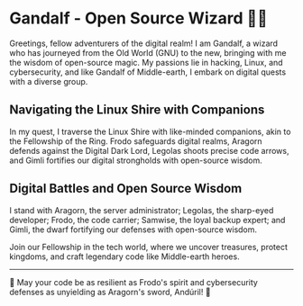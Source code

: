 # Gandalf - Open Source Wizard 🧙‍♂️

Greetings, fellow adventurers of the digital realm! I am Gandalf, a wizard who
has journeyed from the Old World (GNU) to the new, bringing with me the wisdom
of open-source magic. My passions lie in hacking, Linux, and cybersecurity, and
like Gandalf of Middle-earth, I embark on digital quests with a diverse group.

## Navigating the Linux Shire with Companions



In my quest, I traverse the Linux Shire with like-minded companions, akin to the
Fellowship of the Ring. Frodo safeguards digital realms, Aragorn defends against
the Digital Dark Lord, Legolas shoots precise code arrows, and Gimli fortifies
our digital strongholds with open-source wisdom.



## Digital Battles and Open Source Wisdom

I stand with Aragorn, the server administrator; Legolas, the sharp-eyed
developer; Frodo, the code carrier; Samwise, the loyal backup expert; and Gimli,
the dwarf fortifying our defenses with open-source wisdom.

Join our Fellowship in the tech world, where we uncover treasures, protect
kingdoms, and craft legendary code like Middle-earth heroes.

----------------------------------------

🌟 May your code be as resilient as Frodo's spirit and cybersecurity defenses as
unyielding as Aragorn's sword, Andúril! 🌟
